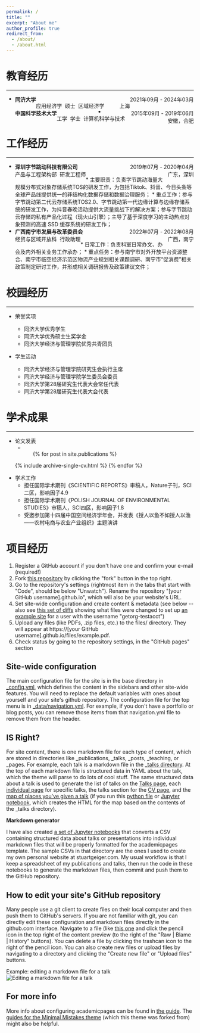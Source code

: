 ```yaml
---
permalink: /
title: ""
excerpt: "About me"
author_profile: true
redirect_from: 
  - /about/
  - /about.html
---
```



教育经历
======
------
* <div id="expand-box-header"></div>
    <span style="float: left; font-weight: bold">同济大学</span> 
    <span style="float: right;">2021年09月 - 2024年03月</span><br>
    <span style="float: left">应用经济学&nbsp;&nbsp;硕士&nbsp;&nbsp;区域经济学</span> 
    <span style="float: right;">上海</span><br>

* <div id="expand-box-header"></div>
    <span style="float: left; font-weight: bold">中国科学技术大学</span> 
    <span style="float: right;">2015年09月 - 2019年06月</span><br>
    <span style="float: left">工学&nbsp;&nbsp;学士&nbsp;&nbsp;计算机科学与技术</span> 
    <span style="float: right;">安徽，合肥</span><br>


工作经历
======
------
* <div id="expand-box-header"></div>
    <span style="float: left; font-weight: bold">深圳字节跳动科技有限公司</span> 
    <span style="float: right;">2019年07月 - 2020年04月</span><br>
    <span style="float: left">产品与工程架构部&nbsp;&nbsp;研发工程师</span> 
    <span style="float: right;">广东，深圳</span><br>
  * 主要职责：负责字节跳动海量大规模分布式对象存储系统TOS的研发工作，为包括Tiktok、抖音、今日头条等全球产品线提供统一的非结构化数据存储和数据治理服务；
  * 重点工作：参与字节跳动第二代云存储系统TOS2.0、字节跳动第一代边缘计算与边缘存储系统的研发工作，为抖音春晚活动提供大流量挑战下的解决方案；参与字节跳动云存储的私有产品化过程（现火山引擎）；主导了基于深度学习的主动热点对象预测的高速 SSD 缓存系统的研发工作；


* <div id="expand-box-header"></div>
    <span style="float: left; font-weight: bold">广西南宁市发展与改革委员会</span> 
    <span style="float: right;">2022年07月 - 2022年08月</span><br>
    <span style="float: left">经贸与区域开放科&nbsp;&nbsp;行政助理</span> 
    <span style="float: right;">广西，南宁</span><br>
  * 日常工作：负责科室日常办文、办会及内外相关业务工作承办；
  * 重点任务：参与南宁市对外开放平台资源整合、南宁市临空经济示范区物流产业规划相关课题调研、南宁市“促消费”相关政策制定研讨工作，并形成相关调研报告及政策建议文件；


校园经历
======
------
* 荣誉奖项
  * 同济大学优秀学生
  * 同济大学优秀硕士生奖学金
  * 同济大学经济与管理学院优秀共青团员

* 学生活动
  * 同济大学经济与管理学院研究生会执行主席
  * 同济大学经济与管理学院学生委员会委员
  * 同济大学第28届研究生代表大会常任代表
  * 同济大学第28届研究生代表大会代表
 
学术成果
======
------
* 论文发表
  * <ul>{% for post in site.publications %}
{% include archive-single-cv.html %}
{% endfor %}</ul>

* 学术工作
  * 担任国际学术期刊《SCIENTIFIC REPORTS》审稿人，Nature子刊，SCI二区，影响因子4.9
  * 担任国际学术期刊《POLISH JOURNAL OF ENVIRONMENTAL STUDIES》审稿人，SCI四区，影响因子1.8
  * 受邀参加第十四届中国空间经济学年会，并发表《授人以鱼不如授人以渔——农村电商与农业产业组织》主题演讲

项目经历
======




1. Register a GitHub account if you don't have one and confirm your e-mail (required!)
1. Fork [this repository](https://github.com/academicpages/academicpages.github.io) by clicking the "fork" button in the top right. 
1. Go to the repository's settings (rightmost item in the tabs that start with "Code", should be below "Unwatch"). Rename the repository "[your GitHub username].github.io", which will also be your website's URL.
1. Set site-wide configuration and create content & metadata (see below -- also see [this set of diffs](http://archive.is/3TPas) showing what files were changed to set up [an example site](https://getorg-testacct.github.io) for a user with the username "getorg-testacct")
1. Upload any files (like PDFs, .zip files, etc.) to the files/ directory. They will appear at https://[your GitHub username].github.io/files/example.pdf.  
1. Check status by going to the repository settings, in the "GitHub pages" section

Site-wide configuration
------
The main configuration file for the site is in the base directory in [_config.yml](https://github.com/academicpages/academicpages.github.io/blob/master/_config.yml), which defines the content in the sidebars and other site-wide features. You will need to replace the default variables with ones about yourself and your site's github repository. The configuration file for the top menu is in [_data/navigation.yml](https://github.com/academicpages/academicpages.github.io/blob/master/_data/navigation.yml). For example, if you don't have a portfolio or blog posts, you can remove those items from that navigation.yml file to remove them from the header. 

IS Right?
------
For site content, there is one markdown file for each type of content, which are stored in directories like _publications, _talks, _posts, _teaching, or _pages. For example, each talk is a markdown file in the [_talks directory](https://github.com/academicpages/academicpages.github.io/tree/master/_talks). At the top of each markdown file is structured data in YAML about the talk, which the theme will parse to do lots of cool stuff. The same structured data about a talk is used to generate the list of talks on the [Talks page](https://academicpages.github.io/talks), each [individual page](https://academicpages.github.io/talks/2012-03-01-talk-1) for specific talks, the talks section for the [CV page](https://academicpages.github.io/cv), and the [map of places you've given a talk](https://academicpages.github.io/talkmap.html) (if you run this [python file](https://github.com/academicpages/academicpages.github.io/blob/master/talkmap.py) or [Jupyter notebook](https://github.com/academicpages/academicpages.github.io/blob/master/talkmap.ipynb), which creates the HTML for the map based on the contents of the _talks directory).

**Markdown generator**

I have also created [a set of Jupyter notebooks](https://github.com/academicpages/academicpages.github.io/tree/master/markdown_generator
) that converts a CSV containing structured data about talks or presentations into individual markdown files that will be properly formatted for the academicpages template. The sample CSVs in that directory are the ones I used to create my own personal website at stuartgeiger.com. My usual workflow is that I keep a spreadsheet of my publications and talks, then run the code in these notebooks to generate the markdown files, then commit and push them to the GitHub repository.

How to edit your site's GitHub repository
------
Many people use a git client to create files on their local computer and then push them to GitHub's servers. If you are not familiar with git, you can directly edit these configuration and markdown files directly in the github.com interface. Navigate to a file (like [this one](https://github.com/academicpages/academicpages.github.io/blob/master/_talks/2012-03-01-talk-1.md) and click the pencil icon in the top right of the content preview (to the right of the "Raw | Blame | History" buttons). You can delete a file by clicking the trashcan icon to the right of the pencil icon. You can also create new files or upload files by navigating to a directory and clicking the "Create new file" or "Upload files" buttons. 

Example: editing a markdown file for a talk
![Editing a markdown file for a talk](/images/editing-talk.png)

For more info
------
More info about configuring academicpages can be found in [the guide](https://academicpages.github.io/markdown/). The [guides for the Minimal Mistakes theme](https://mmistakes.github.io/minimal-mistakes/docs/configuration/) (which this theme was forked from) might also be helpful.
